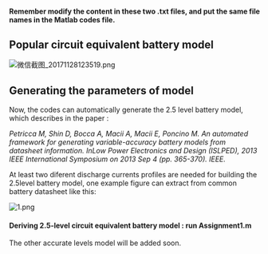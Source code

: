 #### Remember modify the content in these two .txt files, and put the same file names in the Matlab codes file. 

## Popular circuit equivalent battery model 

![微信截图_20171128123519.png](https://steemitimages.com/DQmWeneCsQ2yE8Y4HwndG1ryuP3iY8FRTWAMgg1rNC68zNd/%E5%BE%AE%E4%BF%A1%E6%88%AA%E5%9B%BE_20171128123519.png)

## Generating the parameters of model

Now, the codes can automatically generate the 2.5 level battery model, which describes in the paper : 

*Petricca M, Shin D, Bocca A, Macii A, Macii E, Poncino M. An automated framework for generating variable-accuracy battery models from datasheet information. InLow Power Electronics and Design (ISLPED), 2013 IEEE International Symposium on 2013 Sep 4 (pp. 365-370). IEEE.*

At least two diferent discharge currents profiles are needed for building the 2.5level battery model, one example figure can extract from common battery datasheet like this:

![1.png](https://steemitimages.com/DQmXHwj918armLqGmjaEwqGDRwbdS6nvGhenWFoMe91JFDH/1.png)

#### Deriving 2.5-level circuit equivalent battery model : run Assignment1.m

The other accurate levels model will be added soon.
